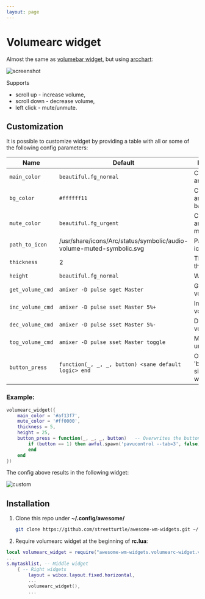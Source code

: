 ```yaml
---
layout: page
---
```

# Volumearc widget

Almost the same as [volumebar widget](../awesome-wm-widgets/assets/img/screenshots/volumearc-widgetttps://github.com/streetturtle/awesome-wm-widgets/tree/master/volumebar-widget), but using [arcchart](../awesome-wm-widgets/assets/img/screenshots/volumearc-widgetttps://awesomewm.org/doc/api/classes/wibox.container.arcchart.html):

![screenshot](../awesome-wm-widgets/assets/img/screenshots/volumearc-widget/out.gif)

Supports 
 - scroll up - increase volume, 
 - scroll down - decrease volume, 
 - left click - mute/unmute.

## Customization

It is possible to customize widget by providing a table with all or some of the following config parameters:

| Name | Default | Description |
|---|---|---|
| `main_color` | `beautiful.fg_normal` | Color of the arc |
| `bg_color` | `#ffffff11` | Color of the arc's background |
| `mute_color` | `beautiful.fg_urgent` | Color of the arc when mute |
| `path_to_icon` | /usr/share/icons/Arc/status/symbolic/audio-volume-muted-symbolic.svg | Path to the icon |
| `thickness` | 2 | The arc thickness |
| `height` | `beautiful.fg_normal` | Widget height |
| `get_volume_cmd` | `amixer -D pulse sget Master` | Get current volume level |
| `inc_volume_cmd` | `amixer -D pulse sset Master 5%+` | Increase volume level |
| `dec_volume_cmd` | `amixer -D pulse sset Master 5%-` | Decrease volume level |
| `tog_volume_cmd` | `amixer -D pulse sset Master toggle` | Mute / unmute |
| `button_press` | `function(_, _, _, button) <sane default logic> end` | Overwrite the 'button\_press' signal for this widget |

### Example:

```lua
volumearc_widget({
    main_color = '#af13f7',
    mute_color = '#ff0000',
    thickness = 5,
    height = 25,
    button_press = function(_, _, _, button)   -- Overwrites the button press behaviour to open pavucontrol when clicked
        if (button == 1) then awful.spawn('pavucontrol --tab=3', false)
        end
    end
})
```

The config above results in the following widget:

![custom](../awesome-wm-widgets/assets/img/screenshots/volumearc-widget/custom.png) 

## Installation

1. Clone this repo under **~/.config/awesome/**

    ```bash
    git clone https://github.com/streetturtle/awesome-wm-widgets.git ~/.config/awesome/awesome-wm-widgets
    ```

1. Require volumearc widget at the beginning of **rc.lua**:

```lua
local volumearc_widget = require("awesome-wm-widgets.volumearc-widget.volumearc")
...
s.mytasklist, -- Middle widget
	{ -- Right widgets
    	layout = wibox.layout.fixed.horizontal,
		...
		volumearc_widget(),
		...
```
